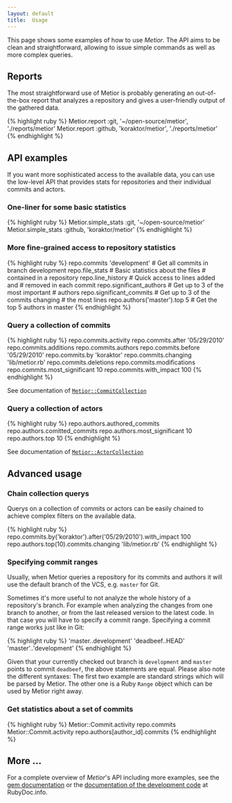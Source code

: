 ```yaml
---
layout: default
title:  Usage
---
```


This page shows some examples of how to use <em>Metior</em>. The API aims to be
clean and straightforward, allowing to issue simple commands as well as more
complex queries.

## Reports

The most straightforward use of Metior is probably generating an out-of-the-box
report that analyzes a repository and gives a user-friendly output of the
gathered data.

{% highlight ruby %}
Metior.report :git, '~/open-source/metior', './reports/metior'
Metior.report :github, 'koraktor/metior', './reports/metior'
{% endhighlight %}

## API examples

If you want more sophisticated access to the available data, you can use the
low-level API that provides stats for repositories and their individual commits
and actors.

### One-liner for some basic statistics

{% highlight ruby %}
Metior.simple_stats :git, '~/open-source/metior'
Metior.simple_stats :github, 'koraktor/metior'
{% endhighlight %}

### More fine-grained access to repository statistics

{% highlight ruby %}
repo.commits 'development'         # Get all commits in branch development
repo.file_stats                    # Basic statistics about the files
                                   # contained in a repository
repo.line_history                  # Quick access to lines added and
                                   # removed in each commit
repo.significant_authors           # Get up to 3 of the most important
                                   # authors
repo.significant_commits           # Get up to 3 of the commits changing
                                   # the most lines
repo.authors('master').top 5       # Get the top 5 authors in master
{% endhighlight %}

### Query a collection of commits

{% highlight ruby %}
repo.commits.activity
repo.commits.after '05/29/2010'
repo.commits.additions
repo.commits.authors
repo.commits.before '05/29/2010'
repo.commits.by 'koraktor'
repo.commits.changing 'lib/metior.rb'
repo.commits.deletions
repo.commits.modifications
repo.commits.most_significant 10
repo.commits.with_impact 100
{% endhighlight %}

See documentation of [`Metior::CommitCollection`][2]

### Query a collection of actors

{% highlight ruby %}
repo.authors.authored_commits
repo.authors.comitted_commits
repo.authors.most_significant 10
repo.authors.top 10
{% endhighlight %}

See documentation of [`Metior::ActorCollection`][4]

## Advanced usage

### Chain collection querys

Querys on a collection of commits or actors can be easily chained to achieve
complex filters on the available data.

{% highlight ruby %}
repo.commits.by('koraktor').after('05/29/2010').with_impact 100
repo.authors.top(10).commits.changing 'lib/metior.rb'
{% endhighlight %}

### Specifying commit ranges

Usually, when Metior queries a repository for its commits and authors it will
use the default branch of the VCS, e.g. `master` for Git.

Sometimes it's more useful to not analyze the whole history of a repository's
branch. For example when analyzing the changes from one branch to another, or
from the last released version to the latest code. In that case you will have
to specify a commit range. Specifying a commit range works just like in Git:

{% highlight ruby %}
'master..development'
'deadbeef..HEAD'
'master'..'development'
{% endhighlight %}

Given that your currently checked out branch is `development` and `master`
points to commit `deadbeef`, the above statements are equal. Please also note
the different syntaxes: The first two example are standard strings which
will be parsed by Metior. The other one is a Ruby `Range` object which can be
used by Metior right away.

### Get statistics about a set of commits

{% highlight ruby %}
Metior::Commit.activity repo.commits
Metior::Commit.activity repo.authors[author_id].commits
{% endhighlight %}

## More …

For a complete overview of <em>Metior</em>'s API including more examples, see the
[gem documentation][1] or the [documentation of the development code][2] at
RubyDoc.info.

 [1]: http://rubydoc.info/gems/metior/frames
 [2]: http://rubydoc.info/github/koraktor/metior/master/frames
 [3]: http://rubydoc.info/gems/metior/Metior/CommitCollection
 [4]: http://rubydoc.info/gems/metior/Metior/ActorCollection
